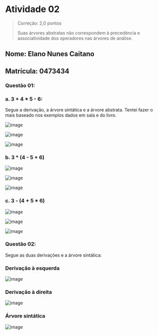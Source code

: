 # Atividade 02
> Correção: 2,0 pontos
> 
> Suas árvores abstratas não correspondem à precedência e associatividade dos operadores nas árvores de análise.
## Nome: Elano Nunes Caitano
## Matrícula: 0473434

### Questão 01:

### a. 3 + 4 * 5 - 6:

Segue a derivação, a árvore sintática e a árvore abstrata. Tentei fazer o mais baseado nos exemplos dados em sala e do livro.
 
![image](https://drive.google.com/uc?export=view&id=1jT_hmdBJS_JgMEevapSwq6IiXfzEP9Uj)

![image](https://drive.google.com/uc?export=view&id=1OkpV-jQFvD8_QyC4CRlvZlVinJaqcpKW)

![image](https://drive.google.com/uc?export=view&id=1J1UI5Y_p9omMZ4iPxGvCINTeUh_v-m_j)


### b. 3 * (4 - 5 + 6)


![image](https://drive.google.com/uc?export=view&id=1gcfl9rBOQ2PnULkCJEodZnFY3dxKgrj5)

![image](https://drive.google.com/uc?export=view&id=1lhPvQl1Cv7itEL4ZfC3Xj4K_yK2Fayov)

![image](https://drive.google.com/uc?export=view&id=1ggZA5bBHaNU2qoN0sW-PVeCHpfu_BjGj)


 ### c. 3 - (4 + 5 * 6)
![image](https://drive.google.com/uc?export=view&id=13skYYv5fvaUuGR2vnWuges56nS8BZcqz)

![image](https://drive.google.com/uc?export=view&id=1Qr8IRbTnre4Y8c3HKmSd2BTokzMANwoa)

![image](https://drive.google.com/uc?export=view&id=1i8Oz4gJqK3Dl0uqgvWD3-1-iWOBruUdr)


### Questão 02:
Segue as duas derivações e a árvore sintática:

### Derivação à esquerda
![image](https://drive.google.com/uc?export=view&id=1PjDD4uH8ICEJblS-U2VQdmIJpu907qpV)

### Derivação à direita
![image](https://drive.google.com/uc?export=view&id=1aSWzPd4ULKiWWUBz4D4B24tC3FGd0Jlx)

### Árvore sintática
![image](https://drive.google.com/uc?export=view&id=1zrNsUpCmfToXPL6R-GXcV2neXcVEnC_e)
